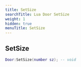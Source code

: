 ```yaml
---
title: SetSize
searchTitle: Lua Door SetSize
weight: 1
hidden: true
menuTitle: SetSize
---
```

## SetSize
```lua
Door:SetSize(number sz); -- void
```